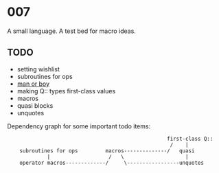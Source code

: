 # 007

A small language. A test bed for macro ideas.

## TODO

* setting wishlist
* subroutines for ops
* [man or boy](https://en.wikipedia.org/wiki/Man_or_boy_test)
* making Q:: types first-class values
* macros
* quasi blocks
* unquotes

Dependency graph for some important todo items:

                                                        first-class Q::
                                                         /    |
        subroutines for ops         macros--------------/   quasi
                 |                   /   \                    |
        operator macros-------------/     \-----------------unquotes
